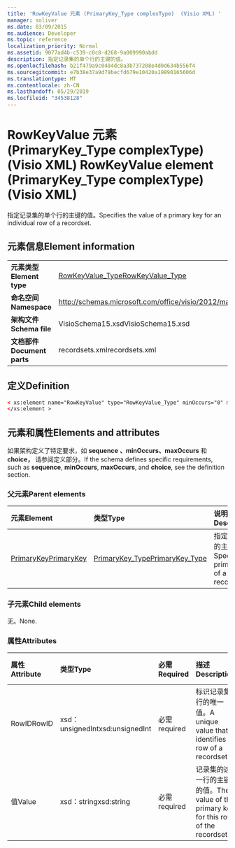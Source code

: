 ```yaml
---
title: 'RowKeyValue 元素 (PrimaryKey_Type complexType)  (Visio XML) '
manager: soliver
ms.date: 03/09/2015
ms.audience: Developer
ms.topic: reference
localization_priority: Normal
ms.assetid: 9077ad4b-c539-c0c8-d268-9a009990abdd
description: 指定记录集的单个行的主键的值。
ms.openlocfilehash: b21f479a9c0404dc8a3b737208e4d0d634b556f4
ms.sourcegitcommit: e7b38e37a9d79becfd679e10420a19890165606d
ms.translationtype: MT
ms.contentlocale: zh-CN
ms.lasthandoff: 05/29/2019
ms.locfileid: "34538128"
---
```

# <a name="rowkeyvalue-element-primarykey_type-complextype-visio-xml"></a><span data-ttu-id="62c80-103">RowKeyValue 元素 (PrimaryKey_Type complexType)  (Visio XML) </span><span class="sxs-lookup"><span data-stu-id="62c80-103">RowKeyValue element (PrimaryKey_Type complexType) (Visio XML)</span></span>

<span data-ttu-id="62c80-104">指定记录集的单个行的主键的值。</span><span class="sxs-lookup"><span data-stu-id="62c80-104">Specifies the value of a primary key for an individual row of a recordset.</span></span>
  
## <a name="element-information"></a><span data-ttu-id="62c80-105">元素信息</span><span class="sxs-lookup"><span data-stu-id="62c80-105">Element information</span></span>

|||
|:-----|:-----|
|<span data-ttu-id="62c80-106">**元素类型**</span><span class="sxs-lookup"><span data-stu-id="62c80-106">**Element type**</span></span> <br/> |[<span data-ttu-id="62c80-107">RowKeyValue_Type</span><span class="sxs-lookup"><span data-stu-id="62c80-107">RowKeyValue_Type</span></span>](rowkeyvalue_type-complextypevisio-xml.md) <br/> |
|<span data-ttu-id="62c80-108">**命名空间**</span><span class="sxs-lookup"><span data-stu-id="62c80-108">**Namespace**</span></span> <br/> |http://schemas.microsoft.com/office/visio/2012/main  <br/> |
|<span data-ttu-id="62c80-109">**架构文件**</span><span class="sxs-lookup"><span data-stu-id="62c80-109">**Schema file**</span></span> <br/> |<span data-ttu-id="62c80-110">VisioSchema15.xsd</span><span class="sxs-lookup"><span data-stu-id="62c80-110">VisioSchema15.xsd</span></span>  <br/> |
|<span data-ttu-id="62c80-111">**文档部件**</span><span class="sxs-lookup"><span data-stu-id="62c80-111">**Document parts**</span></span> <br/> |<span data-ttu-id="62c80-112">recordsets.xml</span><span class="sxs-lookup"><span data-stu-id="62c80-112">recordsets.xml</span></span>  <br/> |
   
## <a name="definition"></a><span data-ttu-id="62c80-113">定义</span><span class="sxs-lookup"><span data-stu-id="62c80-113">Definition</span></span>

```XML
< xs:element name="RowKeyValue" type="RowKeyValue_Type" minOccurs="0" maxOccurs="unbounded" >
</xs:element >
```

## <a name="elements-and-attributes"></a><span data-ttu-id="62c80-114">元素和属性</span><span class="sxs-lookup"><span data-stu-id="62c80-114">Elements and attributes</span></span>

<span data-ttu-id="62c80-115">如果架构定义了特定要求，如 **sequence** **、minOccurs、maxOccurs** 和 **choice，** 请参阅定义部分。</span><span class="sxs-lookup"><span data-stu-id="62c80-115">If the schema defines specific requirements, such as **sequence**, **minOccurs**, **maxOccurs**, and **choice**, see the definition section.</span></span> 
  
### <a name="parent-elements"></a><span data-ttu-id="62c80-116">父元素</span><span class="sxs-lookup"><span data-stu-id="62c80-116">Parent elements</span></span>

|<span data-ttu-id="62c80-117">**元素**</span><span class="sxs-lookup"><span data-stu-id="62c80-117">**Element**</span></span>|<span data-ttu-id="62c80-118">**类型**</span><span class="sxs-lookup"><span data-stu-id="62c80-118">**Type**</span></span>|<span data-ttu-id="62c80-119">**说明**</span><span class="sxs-lookup"><span data-stu-id="62c80-119">**Description**</span></span>|
|:-----|:-----|:-----|
|[<span data-ttu-id="62c80-120">PrimaryKey</span><span class="sxs-lookup"><span data-stu-id="62c80-120">PrimaryKey</span></span>](primarykey-element-datarecordset_type-complextypevisio-xml.md) <br/> |[<span data-ttu-id="62c80-121">PrimaryKey_Type</span><span class="sxs-lookup"><span data-stu-id="62c80-121">PrimaryKey_Type</span></span>](primarykey_type-complextypevisio-xml.md) <br/> |<span data-ttu-id="62c80-122">指定记录集的主键。</span><span class="sxs-lookup"><span data-stu-id="62c80-122">Specifies a primary key of a recordset.</span></span>  <br/> |
   
### <a name="child-elements"></a><span data-ttu-id="62c80-123">子元素</span><span class="sxs-lookup"><span data-stu-id="62c80-123">Child elements</span></span>

<span data-ttu-id="62c80-124">无。</span><span class="sxs-lookup"><span data-stu-id="62c80-124">None.</span></span>
  
### <a name="attributes"></a><span data-ttu-id="62c80-125">属性</span><span class="sxs-lookup"><span data-stu-id="62c80-125">Attributes</span></span>

|<span data-ttu-id="62c80-126">**属性**</span><span class="sxs-lookup"><span data-stu-id="62c80-126">**Attribute**</span></span>|<span data-ttu-id="62c80-127">**类型**</span><span class="sxs-lookup"><span data-stu-id="62c80-127">**Type**</span></span>|<span data-ttu-id="62c80-128">**必需**</span><span class="sxs-lookup"><span data-stu-id="62c80-128">**Required**</span></span>|<span data-ttu-id="62c80-129">**描述**</span><span class="sxs-lookup"><span data-stu-id="62c80-129">**Description**</span></span>|<span data-ttu-id="62c80-130">**可能的值**</span><span class="sxs-lookup"><span data-stu-id="62c80-130">**Possible values**</span></span>|
|:-----|:-----|:-----|:-----|:-----|
|<span data-ttu-id="62c80-131">RowID</span><span class="sxs-lookup"><span data-stu-id="62c80-131">RowID</span></span>  <br/> |<span data-ttu-id="62c80-132">xsd：unsignedInt</span><span class="sxs-lookup"><span data-stu-id="62c80-132">xsd:unsignedInt</span></span>  <br/> |<span data-ttu-id="62c80-133">必需</span><span class="sxs-lookup"><span data-stu-id="62c80-133">required</span></span>  <br/> |<span data-ttu-id="62c80-134">标识记录集行的唯一值。</span><span class="sxs-lookup"><span data-stu-id="62c80-134">A unique value that identifies a row of a recordset.</span></span>  <br/> |<span data-ttu-id="62c80-135">xsd：unsignedInt 类型的值。</span><span class="sxs-lookup"><span data-stu-id="62c80-135">Values of the xsd:unsignedInt type.</span></span>  <br/> |
|<span data-ttu-id="62c80-136">值</span><span class="sxs-lookup"><span data-stu-id="62c80-136">Value</span></span>  <br/> |<span data-ttu-id="62c80-137">xsd：string</span><span class="sxs-lookup"><span data-stu-id="62c80-137">xsd:string</span></span>  <br/> |<span data-ttu-id="62c80-138">必需</span><span class="sxs-lookup"><span data-stu-id="62c80-138">required</span></span>  <br/> |<span data-ttu-id="62c80-139">记录集的这一行的主键的值。</span><span class="sxs-lookup"><span data-stu-id="62c80-139">The value of the primary key for this row of the recordset.</span></span>  <br/> |<span data-ttu-id="62c80-140">xsd：string 类型的值。</span><span class="sxs-lookup"><span data-stu-id="62c80-140">Values of the xsd:string type.</span></span>  <br/> |
   

